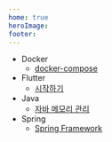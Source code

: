 ```yaml
---
home: true
heroImage: 
footer:
---
```


- Docker
  - [docker-compose](/compose/)
- Flutter
  - [시작하기](/flutter/get-started/install/)
- Java
  - [자바 메모리 관리](/java/article/java-memory-management.md)
- Spring
  - [Spring Framework](/spring/core/)